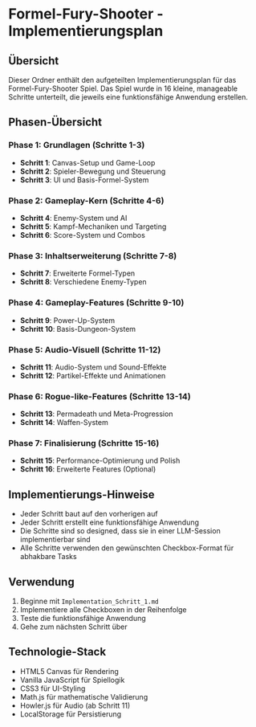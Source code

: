 # Formel-Fury-Shooter - Implementierungsplan

## Übersicht

Dieser Ordner enthält den aufgeteilten Implementierungsplan für das Formel-Fury-Shooter Spiel. Das Spiel wurde in 16 kleine, manageable Schritte unterteilt, die jeweils eine funktionsfähige Anwendung erstellen.

## Phasen-Übersicht

### Phase 1: Grundlagen (Schritte 1-3)
- **Schritt 1**: Canvas-Setup und Game-Loop
- **Schritt 2**: Spieler-Bewegung und Steuerung  
- **Schritt 3**: UI und Basis-Formel-System

### Phase 2: Gameplay-Kern (Schritte 4-6)
- **Schritt 4**: Enemy-System und AI
- **Schritt 5**: Kampf-Mechaniken und Targeting
- **Schritt 6**: Score-System und Combos

### Phase 3: Inhaltserweiterung (Schritte 7-8)
- **Schritt 7**: Erweiterte Formel-Typen
- **Schritt 8**: Verschiedene Enemy-Typen

### Phase 4: Gameplay-Features (Schritte 9-10)
- **Schritt 9**: Power-Up-System
- **Schritt 10**: Basis-Dungeon-System

### Phase 5: Audio-Visuell (Schritte 11-12)
- **Schritt 11**: Audio-System und Sound-Effekte
- **Schritt 12**: Partikel-Effekte und Animationen

### Phase 6: Rogue-like-Features (Schritte 13-14)
- **Schritt 13**: Permadeath und Meta-Progression
- **Schritt 14**: Waffen-System

### Phase 7: Finalisierung (Schritte 15-16)
- **Schritt 15**: Performance-Optimierung und Polish
- **Schritt 16**: Erweiterte Features (Optional)

## Implementierungs-Hinweise

- Jeder Schritt baut auf den vorherigen auf
- Jeder Schritt erstellt eine funktionsfähige Anwendung
- Die Schritte sind so designed, dass sie in einer LLM-Session implementierbar sind
- Alle Schritte verwenden den gewünschten Checkbox-Format für abhakbare Tasks

## Verwendung

1. Beginne mit `Implementation_Schritt_1.md`
2. Implementiere alle Checkboxen in der Reihenfolge
3. Teste die funktionsfähige Anwendung
4. Gehe zum nächsten Schritt über

## Technologie-Stack

- HTML5 Canvas für Rendering
- Vanilla JavaScript für Spiellogik
- CSS3 für UI-Styling
- Math.js für mathematische Validierung
- Howler.js für Audio (ab Schritt 11)
- LocalStorage für Persistierung

